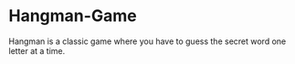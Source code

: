 # Hangman-Game
Hangman is a classic game where you have to guess the secret word one letter at a time.
